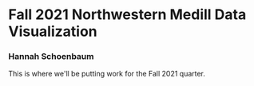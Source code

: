 # Fall 2021 Northwestern Medill Data Visualization

### Hannah Schoenbaum

This is where we'll be putting work for the Fall 2021 quarter.
